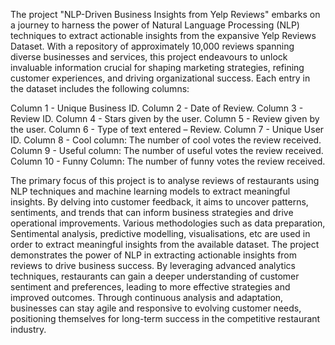 The project "NLP-Driven Business Insights from Yelp Reviews" embarks on a journey to harness the power of Natural Language Processing (NLP) techniques to extract actionable insights from the expansive Yelp Reviews Dataset. With a repository of approximately 10,000 reviews spanning diverse businesses and services, this project endeavours to unlock invaluable information crucial for shaping marketing strategies, refining customer experiences, and driving organizational success. Each entry in the dataset includes the following columns:

Column 1 - Unique Business ID.
Column 2 - Date of Review.
Column 3 - Review ID.
Column 4 - Stars given by the user.
Column 5 - Review given by the user.
Column 6 - Type of text entered – Review.
Column 7 - Unique User ID.
Column 8 - Cool column: The number of cool votes the review received.
Column 9 - Useful column: The number of useful votes the review received.
Column 10 - Funny Column: The number of funny votes the review received.

The primary focus of this project is to analyse reviews of restaurants using NLP techniques and machine learning models to extract meaningful insights. By delving into customer feedback, it aims to uncover patterns, sentiments, and trends that can inform business strategies and drive operational improvements. Various methodologies such as data preparation, Sentimental analysis, predictive modelling, visualisations, etc are used in order to extract meaningful insights from the available dataset.
The project demonstrates the power of NLP in extracting actionable insights from reviews to drive business success. By leveraging advanced analytics techniques, restaurants can gain a deeper understanding of customer sentiment and preferences, leading to more effective strategies and improved outcomes. Through continuous analysis and adaptation, businesses can stay agile and responsive to evolving customer needs, positioning themselves for long-term success in the competitive restaurant industry.
